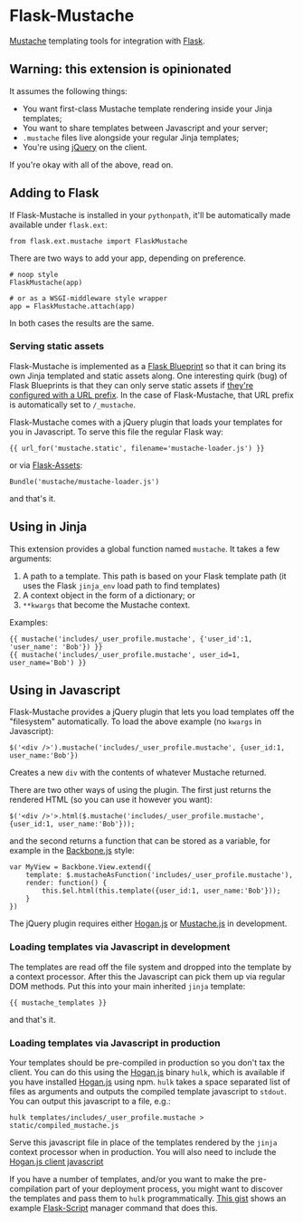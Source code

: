 # Flask-Mustache #

[Mustache](http://mustache.github.com/) templating tools for
integration with [Flask](http://flask.pocoo.org).

## Warning: this extension is opinionated ##

It assumes the following things:

* You want first-class Mustache template rendering inside your Jinja
  templates;
* You want to share templates between Javascript and your server;
* `.mustache` files live alongside your regular Jinja templates;
* You're using [jQuery](http://jquery.com) on the client.

If you're okay with all of the above, read on.

## Adding to Flask ##

If Flask-Mustache is installed in your `pythonpath`, it'll be
automatically made available under `flask.ext`:

    from flask.ext.mustache import FlaskMustache

There are two ways to add your app, depending on preference.

    # noop style
    FlaskMustache(app)

    # or as a WSGI-middleware style wrapper
    app = FlaskMustache.attach(app)

In both cases the results are the same.

### Serving static assets ###

Flask-Mustache is implemented as a
[Flask Blueprint](http://flask.pocoo.org/docs/blueprints/) so that it
can bring its own Jinja templated and static assets along. One
interesting quirk (bug) of Flask Blueprints is that they can only
serve static assets if
[they're configured with a URL prefix](https://github.com/mitsuhiko/flask/issues/348).
In the case of Flask-Mustache, that URL prefix is automatically set to
`/_mustache`.

Flask-Mustache comes with a jQuery plugin that loads your templates
for you in Javascript. To serve this file the regular Flask way:

    {{ url_for('mustache.static', filename='mustache-loader.js') }}

or via [Flask-Assets](http://flask-assets.readthedocs.org/en/latest/index.html):

    Bundle('mustache/mustache-loader.js')

and that's it.

## Using in Jinja ##

This extension provides a global function named `mustache`. It takes a
few arguments:

1. A path to a template. This path is based on your Flask template
   path (it uses the Flask `jinja_env` load path to find templates)
2. A context object in the form of a dictionary; or
3. `**kwargs` that become the Mustache context.

Examples:

    {{ mustache('includes/_user_profile.mustache', {'user_id':1, 'user_name': 'Bob'}) }}
    {{ mustache('includes/_user_profile.mustache', user_id=1, user_name='Bob') }}

## Using in Javascript ##

Flask-Mustache provides a jQuery plugin that lets you load templates
off the "filesystem" automatically. To load the above example (no `kwargs`
in Javascript):

    $('<div />').mustache('includes/_user_profile.mustache', {user_id:1, user_name:'Bob'})

Creates a new `div` with the contents of whatever Mustache returned.

There are two other ways of using the plugin. The first just returns
the rendered HTML (so you can use it however you want):

    $('<div />'>.html($.mustache('includes/_user_profile.mustache', {user_id:1, user_name:'Bob'}));

and the second returns a function that can be stored as a variable,
for example in the
[Backbone.js](http://documentcloud.github.com/backbone/) style:

    var MyView = Backbone.View.extend({
        template: $.mustacheAsFunction('includes/_user_profile.mustache'),
        render: function() {
            this.$el.html(this.template({user_id:1, user_name:'Bob'}));
        }
    })

The jQuery plugin requires either
[Hogan.js][hoganjs] or
[Mustache.js](https://github.com/janl/mustache.js) in development.

### Loading templates via Javascript in development ###

The templates are read off the file system and dropped into the
template by a context processor. After this the Javascript can pick
them up via regular DOM methods. Put this into your main inherited
`jinja` template:

    {{ mustache_templates }}

and that's it.

### Loading templates via Javascript in production ###

Your templates should be pre-compiled in production so you don't tax
the client. You can do this using the [Hogan.js][hoganjs] binary `hulk`,
which is available if you have installed [Hogan.js][hoganjs] using npm.
`hulk` takes a space separated list of files as arguments and outputs
the compiled template javascript to `stdout`. You can output this
javascript to a file, e.g.:

    hulk templates/includes/_user_profile.mustache > static/compiled_mustache.js

Serve this javascript file in place of the templates rendered by the
`jinja` context processor when in production. You will also need to
include the [Hogan.js client javascript][hoganjsweb]

If you have a number of templates, and/or you want to make the
pre-compilation part of your deployment process, you might want to
discover the templates and pass them to `hulk` programmatically.
[This gist](https://gist.github.com/2693186) shows an example
[Flask-Script](https://github.com/rduplain/flask-script/) manager
command that does this.

[hoganjs]:https://github.com/twitter/hogan.js
[hoganjsweb]:https://github.com/twitter/hogan.js/blob/master/web/builds/2.0.0/hogan-2.0.0.min.mustache.js